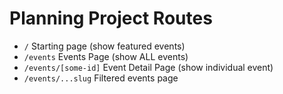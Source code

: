 # Planning Project Routes

- `/` Starting page (show featured events)
- `/events` Events Page (show ALL events)
- `/events/[some-id]` Event Detail Page (show individual event)
- `/events/...slug` Filtered events page
